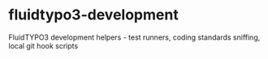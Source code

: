 fluidtypo3-development
======================

FluidTYPO3 development helpers - test runners, coding standards sniffing, local git hook scripts
